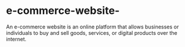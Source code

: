 # e-commerce-website-
An e-commerce website is an online platform that allows businesses or individuals to buy and sell goods, services, or digital products over the internet.
